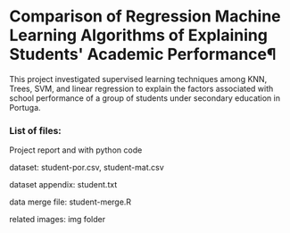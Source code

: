 # Comparison of Regression Machine Learning Algorithms of Explaining Students' Academic Performance¶
This project investigated supervised learning techniques among KNN, Trees, SVM, and linear regression to explain the factors associated with school performance of a group of students under secondary education in Portuga. 

### List of files: 
 Project report and with python code
 
 dataset: student-por.csv, student-mat.csv
 
 dataset appendix: student.txt 
 
 data merge file: student-merge.R 
 
 related images: img folder

